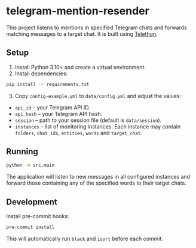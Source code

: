 # telegram-mention-resender

This project listens to mentions in specified Telegram chats and forwards
matching messages to a target chat. It is built using [Telethon](https://github.com/LonamiWebs/Telethon).

## Setup

1. Install Python 3.10+ and create a virtual environment.
2. Install dependencies:

```bash
pip install -r requirements.txt
```

3. Copy `config-example.yml` to `data/config.yml` and adjust the values:

- `api_id` – your Telegram API ID.
- `api_hash` – your Telegram API hash.
- `session` – path to your session file (default is `data/session`).
- `instances` – list of monitoring instances. Each instance may contain
  `folders`, `chat_ids`, `entities`, `words` and `target_chat`.

## Running

```bash
python -m src.main
```

The application will listen to new messages in all configured instances and
forward those containing any of the specified words to their target chats.

## Development

Install pre-commit hooks:

```bash
pre-commit install
```

This will automatically run `black` and `isort` before each commit.
